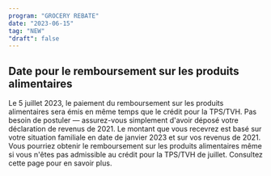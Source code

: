 ```yaml
---
program: "GROCERY REBATE"
date: "2023-06-15"
tag: "NEW"
"draft": false
---
```


## Date pour le remboursement sur les produits alimentaires

Le 5 juillet 2023, le paiement du remboursement sur les produits alimentaires sera émis en même temps que le crédit pour la TPS/TVH. Pas besoin de postuler — assurez-vous simplement d'avoir déposé votre déclaration de revenus de 2021. Le montant que vous recevrez est basé sur votre situation familiale en date de janvier 2023 et sur vos revenus de 2021. Vous pourriez obtenir le remboursement sur les produits alimentaires même si vous n'êtes pas admissible au crédit pour la TPS/TVH de juillet. Consultez cette page pour en savoir plus.